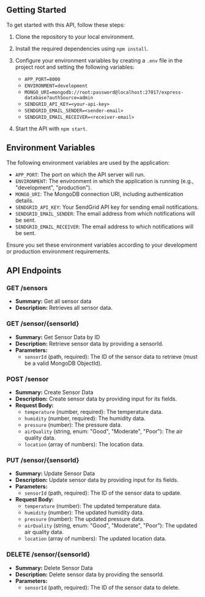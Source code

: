 ## Getting Started

To get started with this API, follow these steps:

1. Clone the repository to your local environment.
2. Install the required dependencies using `npm install`.
3. Configure your environment variables by creating a `.env` file in the project root and setting the following variables:

   - `APP_PORT=8000`
   - `ENVIRONMENT=development`
   - `MONGO_URI=mongodb://root:password@localhost:27017/express-database?authSource=admin`
   - `SENDGRID_API_KEY=<your-api-key>`
   - `SENDGRID_EMAIL_SENDER=<sender-email>`
   - `SENDGRID_EMAIL_RECEIVER=<receiver-email>`

4. Start the API with `npm start`.

## Environment Variables

The following environment variables are used by the application:

- `APP_PORT`: The port on which the API server will run.
- `ENVIRONMENT`: The environment in which the application is running (e.g., "development", "production").
- `MONGO_URI`: The MongoDB connection URI, including authentication details.
- `SENDGRID_API_KEY`: Your SendGrid API key for sending email notifications.
- `SENDGRID_EMAIL_SENDER`: The email address from which notifications will be sent.
- `SENDGRID_EMAIL_RECEIVER`: The email address to which notifications will be sent.

Ensure you set these environment variables according to your development or production environment requirements.

## API Endpoints

### GET /sensors

- **Summary:** Get all sensor data
- **Description:** Retrieves all sensor data.

### GET /sensor/{sensorId}

- **Summary:** Get Sensor Data by ID
- **Description:** Retrieve sensor data by providing a sensorId.
- **Parameters:**
  - `sensorId` (path, required): The ID of the sensor data to retrieve (must be a valid MongoDB ObjectId).

### POST /sensor

- **Summary:** Create Sensor Data
- **Description:** Create sensor data by providing input for its fields.
- **Request Body:**
  - `temperature` (number, required): The temperature data.
  - `humidity` (number, required): The humidity data.
  - `pressure` (number): The pressure data.
  - `airQuality` (string, enum: "Good", "Moderate", "Poor"): The air quality data.
  - `location` (array of numbers): The location data.

### PUT /sensor/{sensorId}

- **Summary:** Update Sensor Data
- **Description:** Update sensor data by providing input for its fields.
- **Parameters:**
  - `sensorId` (path, required): The ID of the sensor data to update.
- **Request Body:**
  - `temperature` (number): The updated temperature data.
  - `humidity` (number): The updated humidity data.
  - `pressure` (number): The updated pressure data.
  - `airQuality` (string, enum: "Good", "Moderate", "Poor"): The updated air quality data.
  - `location` (array of numbers): The updated location data.

### DELETE /sensor/{sensorId}

- **Summary:** Delete Sensor Data
- **Description:** Delete sensor data by providing the sensorId.
- **Parameters:**
  - `sensorId` (path, required): The ID of the sensor data to delete.
